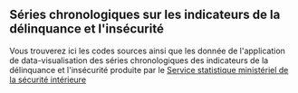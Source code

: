 ## Séries chronologiques sur les indicateurs de la délinquance et l'insécurité 
Vous trouverez ici les codes sources ainsi que les donnée de l'application de data-visualisation des séries chronologiques des indicateurs de la 
délinquance et l'insécurité produite par le [Service statistique ministériel de la sécurité intérieure](https://www.interieur.gouv.fr/Interstats/Qui-sommes-nous)
